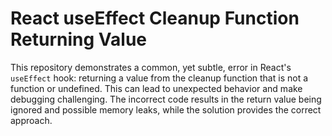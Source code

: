# React useEffect Cleanup Function Returning Value

This repository demonstrates a common, yet subtle, error in React's `useEffect` hook: returning a value from the cleanup function that is not a function or undefined. This can lead to unexpected behavior and make debugging challenging. The incorrect code results in the return value being ignored and possible memory leaks, while the solution provides the correct approach.